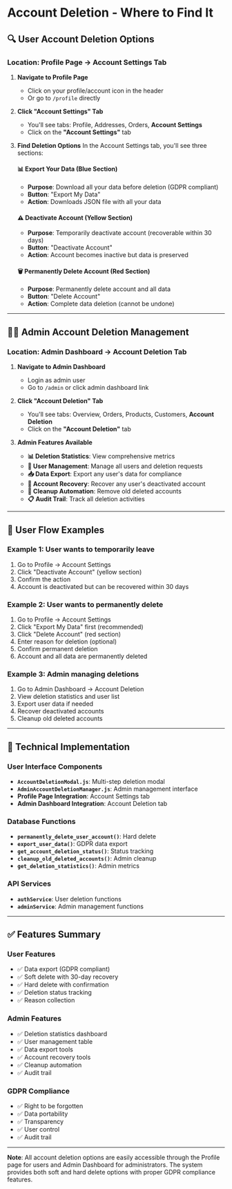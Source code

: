 # Account Deletion - Where to Find It

## 🔍 **User Account Deletion Options**

### **Location: Profile Page → Account Settings Tab**

1. **Navigate to Profile Page**
   - Click on your profile/account icon in the header
   - Or go to `/profile` directly

2. **Click "Account Settings" Tab**
   - You'll see tabs: Profile, Addresses, Orders, **Account Settings**
   - Click on the **"Account Settings"** tab

3. **Find Deletion Options**
   In the Account Settings tab, you'll see three sections:

   #### 📊 **Export Your Data** (Blue Section)
   - **Purpose**: Download all your data before deletion (GDPR compliant)
   - **Button**: "Export My Data"
   - **Action**: Downloads JSON file with all your data

   #### ⚠️ **Deactivate Account** (Yellow Section)
   - **Purpose**: Temporarily deactivate account (recoverable within 30 days)
   - **Button**: "Deactivate Account"
   - **Action**: Account becomes inactive but data is preserved

   #### 🗑️ **Permanently Delete Account** (Red Section)
   - **Purpose**: Permanently delete account and all data
   - **Button**: "Delete Account"
   - **Action**: Complete data deletion (cannot be undone)

---

## 👨‍💼 **Admin Account Deletion Management**

### **Location: Admin Dashboard → Account Deletion Tab**

1. **Navigate to Admin Dashboard**
   - Login as admin user
   - Go to `/admin` or click admin dashboard link

2. **Click "Account Deletion" Tab**
   - You'll see tabs: Overview, Orders, Products, Customers, **Account Deletion**
   - Click on the **"Account Deletion"** tab

3. **Admin Features Available**
   - **📊 Deletion Statistics**: View comprehensive metrics
   - **👥 User Management**: Manage all users and deletion requests
   - **📥 Data Export**: Export any user's data for compliance
   - **🔄 Account Recovery**: Recover any user's deactivated account
   - **🧹 Cleanup Automation**: Remove old deleted accounts
   - **📋 Audit Trail**: Track all deletion activities

---

## 🎯 **User Flow Examples**

### **Example 1: User wants to temporarily leave**
1. Go to Profile → Account Settings
2. Click "Deactivate Account" (yellow section)
3. Confirm the action
4. Account is deactivated but can be recovered within 30 days

### **Example 2: User wants to permanently delete**
1. Go to Profile → Account Settings
2. Click "Export My Data" first (recommended)
3. Click "Delete Account" (red section)
4. Enter reason for deletion (optional)
5. Confirm permanent deletion
6. Account and all data are permanently deleted

### **Example 3: Admin managing deletions**
1. Go to Admin Dashboard → Account Deletion
2. View deletion statistics and user list
3. Export user data if needed
4. Recover deactivated accounts
5. Cleanup old deleted accounts

---

## 🔧 **Technical Implementation**

### **User Interface Components**
- **`AccountDeletionModal.js`**: Multi-step deletion modal
- **`AdminAccountDeletionManager.js`**: Admin management interface
- **Profile Page Integration**: Account Settings tab
- **Admin Dashboard Integration**: Account Deletion tab

### **Database Functions**
- **`permanently_delete_user_account()`**: Hard delete
- **`export_user_data()`**: GDPR data export
- **`get_account_deletion_status()`**: Status tracking
- **`cleanup_old_deleted_accounts()`**: Admin cleanup
- **`get_deletion_statistics()`**: Admin metrics

### **API Services**
- **`authService`**: User deletion functions
- **`adminService`**: Admin management functions

---

## ✅ **Features Summary**

### **User Features**
- ✅ Data export (GDPR compliant)
- ✅ Soft delete with 30-day recovery
- ✅ Hard delete with confirmation
- ✅ Deletion status tracking
- ✅ Reason collection

### **Admin Features**
- ✅ Deletion statistics dashboard
- ✅ User management table
- ✅ Data export tools
- ✅ Account recovery tools
- ✅ Cleanup automation
- ✅ Audit trail

### **GDPR Compliance**
- ✅ Right to be forgotten
- ✅ Data portability
- ✅ Transparency
- ✅ User control
- ✅ Audit trail

---

**Note**: All account deletion options are easily accessible through the Profile page for users and Admin Dashboard for administrators. The system provides both soft and hard delete options with proper GDPR compliance features. 
